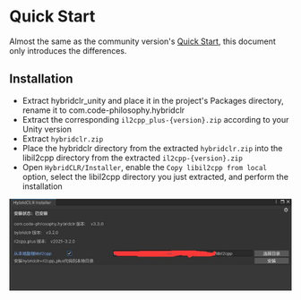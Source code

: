 # Quick Start

Almost the same as the community version's [Quick Start](../../beginner/quickstart.md), this document only introduces the differences.

## Installation

- Extract hybridclr_unity and place it in the project's Packages directory, rename it to com.code-philosophy.hybridclr
- Extract the corresponding `il2cpp_plus-{version}.zip` according to your Unity version
- Extract `hybridclr.zip`
- Place the hybridclr directory from the extracted `hybridclr.zip` into the libil2cpp directory from the extracted `il2cpp-{version}.zip`
- Open `HybridCLR/Installer`, enable the `Copy libil2cpp from local` option, select the libil2cpp directory you just extracted, and perform the installation

![installer](/img/hybridclr/ultimate-installer.jpg)



